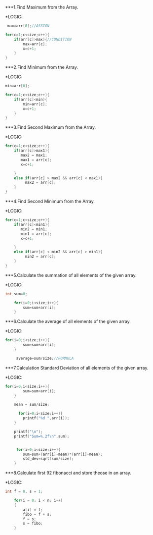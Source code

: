 ***1.Find Maximum from the Array.

*LOGIC:
```C
 max=arr[0];//ASSIGN

for(c=1;c<size;c++){
    if(arr[c]>max){//CONDITION 
        max=arr[c];
        x=c+1;
    }
}  
```

***2.Find Minimum from the Array.

*LOGIC:
```C
min=arr[0];

for(c=1;c<size;c++){
    if(arr[c]<min){
        min=arr[c];
        x=c+1;
    }
}
```


***3.Find Second Maximum from the Array.

*LOGIC:
```C
for(c=1;c<size;c++){
    if(arr[c]>max1){
       max2 = max1;
       max1 = arr[c];
       x=c+1;

    }
    else if(arr[c] > max2 && arr[c] < max1){
         max2 = arr[c];
    }
}
```

***4.Find Second Minimum from the Array.

*LOGIC:
```C
for(c=1;c<size;c++){
    if(arr[c]<min1){
       min2 = min1;
       min1 = arr[c];
       x=c+1;

    }
    else if(arr[c] < min2 && arr[c] > min1){
         min2 = arr[c];
    }
}
```

***5.Calculate the summation of all elements of the given array.

*LOGIC:
```C
int sum=0;

    for(i=0;i<size;i++){
        sum=sum+arr[i];
    }
```

***6.Calculate the average of all elements of the given array.

*LOGIC:
```C
for(i=0;i<size;i++){
        sum=sum+arr[i];
    }

     average=sum/size;//FORMULA
```

***7.Calculation Standard Deviation of all elements of the given array.

*LOGIC:
```C
for(i=0;i<size;i++){
        sum=sum+arr[i];
    }

    mean = sum/size;

      for(i=0;i<size;i++){
        printf("%d ",arr[i]);
    }

    printf("\n");
    printf("Sum=%.2f\n",sum);


     for(i=0;i<size;i++){
        sum=sum+(arr[i]-mean)*(arr[i]-mean);
        std_dev=sqrt(sum/size);
    }
```

***8.Calculate first 92 fibonacci and store theose in an array.

*LOGIC:
```C
int f = 0, s = 1;

    for(i = 0; i < n; i++)
    {
        a[i] = f;
        fibo = f + s;
        f = s;
        s = fibo;
    }
```    










